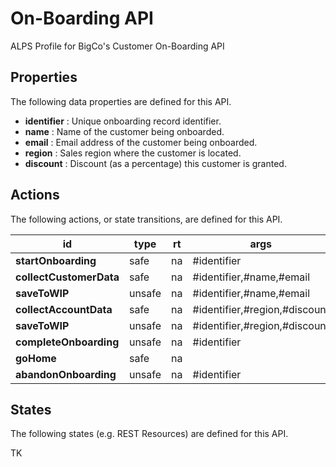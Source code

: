 # On-Boarding API


ALPS Profile for BigCo's Customer On-Boarding API

## Properties


The following data properties are defined for this API.


 - **identifier** : Unique onboarding record identifier.
 - **name** : Name of the customer being onboarded.
 - **email** : Email address of the customer being onboarded.
 - **region** : Sales region where the customer is located.
 - **discount** : Discount (as a percentage) this customer is granted.

## Actions


The following actions, or state transitions, are defined for this API.

id | type | rt | args | notes
--- | --- | --- | --- | ---
**startOnboarding** | safe | na | #identifier | [link](http://amundsen.com/#startOnboarding)
**collectCustomerData** | safe | na | #identifier,#name,#email | [link](http://amundsen.com/#collectCustomerData)
**saveToWIP** | unsafe | na | #identifier,#name,#email | [link](http://amundsen.com/#saveToWIP)
**collectAccountData** | safe | na | #identifier,#region,#discount | [link](http://amundsen.com/#collectAccountData)
**saveToWIP** | unsafe | na | #identifier,#region,#discount | [link](http://amundsen.com/#saveToWIP)
**completeOnboarding** | unsafe | na | #identifier | [link](http://amundsen.com/#completeOnboarding)
**goHome** | safe | na |  | [link](http://amundsen.com/#goHome)
**abandonOnboarding** | unsafe | na | #identifier | [link](http://amundsen.com/#abandonOnboarding)


## States


The following states (e.g. REST Resources) are defined for this API.


TK

